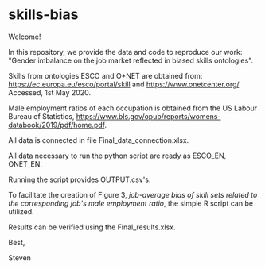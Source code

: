# skills-bias
Welcome!

In this repository, we provide the data and code to reproduce our work: "Gender imbalance on the job market reflected in biased skills ontologies".

Skills from ontologies ESCO and O\*NET are obtained from: https://ec.europa.eu/esco/portal/skill and https://www.onetcenter.org/. Accessed, 1st May 2020. 

Male employment ratios of each occupation is obtained from the US Labour Bureau of Statistics, https://www.bls.gov/opub/reports/womens-databook/2019/pdf/home.pdf.

All data is connected in file Final_data_connection.xlsx.

All data necessary to run the python script are ready as ESCO_EN, ONET_EN.

Running the script provides OUTPUT.csv's. 

To facilitate the creation of Figure 3, _job-average bias of skill sets related to the corresponding job's male employment ratio_, the simple R script can be utilized.

Results can be verified using the Final_results.xlsx.

Best,

Steven
